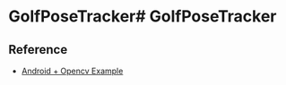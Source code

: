 # GolfPoseTracker# GolfPoseTracker

## Reference
 - [Android + Opencv Example](https://webnautes.tistory.com/category/OpenCV/Android%20%EA%B0%9C%EB%B0%9C%20%ED%99%98%EA%B2%BD%20%EB%B0%8F%20%EC%98%88%EC%A0%9C)
